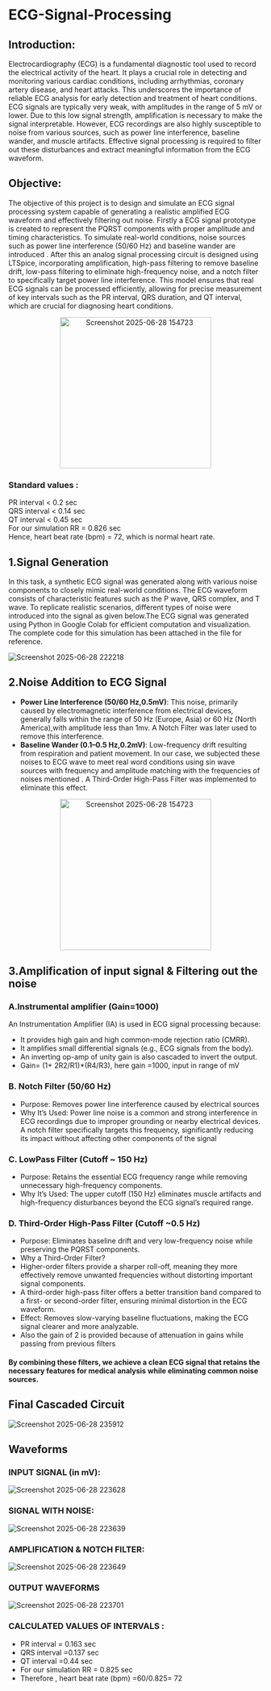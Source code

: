 # ECG-Signal-Processing
## Introduction:

Electrocardiography (ECG) is a fundamental diagnostic tool used to record the electrical activity of the heart. It plays a crucial role in detecting and monitoring various cardiac conditions, including arrhythmias, coronary artery disease, and heart attacks. This underscores the importance of reliable ECG analysis for early detection and treatment of heart conditions.
ECG signals are typically very weak, with amplitudes in the range of 5 mV or lower. Due to this low signal strength, amplification is necessary to make the signal interpretable. However, ECG recordings are also highly susceptible to noise from various sources, such as power line interference, baseline wander, and muscle artifacts. Effective signal processing is required to filter out these disturbances and extract meaningful information from the ECG waveform.

## Objective:
The objective of this project is to design and simulate an ECG signal processing system capable of generating a realistic amplified ECG waveform and effectively filtering out noise. Firstly a  ECG signal prototype is created to represent the PQRST components with proper amplitude and timing characteristics. To simulate real-world conditions, noise sources such as power line interference (50/60 Hz) and baseline wander are introduced . After this an analog signal processing circuit is designed using LTSpice, incorporating amplification, high-pass filtering to remove baseline drift, low-pass filtering to eliminate high-frequency noise, and a notch filter to specifically target power line interference. This model ensures that real ECG signals can be processed efficiently, allowing for precise measurement of key intervals such as the PR interval, QRS duration, and QT interval, which are crucial for diagnosing heart conditions.

<p align="center">
  <img src="https://github.com/user-attachments/assets/87b50219-4149-498c-a139-54f061fd0945" 
       alt="Screenshot 2025-06-28 154723" 
       width="300"/>  
  
### Standard values :  
PR interval < 0.2 sec  <br>
QRS interval < 0.14 sec  <br>
QT interval < 0.45 sec  <br>
For our simulation RR = 0.826 sec  <br>
Hence, heart beat rate (bpm) = 72, which is normal heart rate.

## 1.Signal Generation 
In this task, a synthetic ECG signal was generated along with various noise components to closely mimic real-world conditions. The ECG waveform consists of characteristic features such as the P wave, QRS complex, and T wave. To replicate realistic scenarios, different types of noise were introduced into the signal as given below.The ECG signal was generated using Python in Google Colab for efficient computation and visualization. The complete code for this simulation has been attached in the file for reference.

![Screenshot 2025-06-28 222218](https://github.com/user-attachments/assets/19bf6141-0097-4378-b211-baba03fdb960)

## 2.Noise Addition to ECG Signal 
* **Power Line Interference (50/60 Hz,0.5mV)**: This noise, primarily caused by electromagnetic interference from electrical devices, generally falls within the range of 50 Hz (Europe, Asia) or 60 Hz (North America),with amplitude less than 1mv. A Notch Filter was later used to remove this interference.
* **Baseline Wander (0.1–0.5 Hz,0.2mV)**: Low-frequency drift resulting from respiration and patient movement. In our case, we subjected these noises to ECG wave to meet real word conditions using sin wave sources with frequency and amplitude matching with the frequencies of noises mentioned . A Third-Order High-Pass Filter was implemented to eliminate this effect.
<p align="center">
  <img src="https://github.com/user-attachments/assets/8b9e381b-2820-4530-88f0-d7cbae6c4688" 
       alt="Screenshot 2025-06-28 154723" 
       width="300"/>  
  
 ## 3.Amplification of input signal & Filtering out the noise 
 ###   A.Instrumental amplifier (Gain=1000)
 An Instrumentation Amplifier (IA) is used in ECG signal processing because:
* It provides high gain and high common-mode rejection ratio (CMRR).
* It amplifies small differential signals (e.g., ECG signals from the body).
* An inverting op-amp of unity gain is also cascaded to invert the output.
* Gain= (1+ 2R2/R1)*(R4/R3), here gain =1000, input in range of mV

### B. Notch Filter (50/60 Hz)
* Purpose: Removes power line interference caused by electrical sources 
* Why It’s Used: Power line noise is a common and strong interference in ECG recordings due to improper grounding or nearby electrical devices. A notch filter specifically    targets this frequency, significantly reducing its impact without affecting other components of the signal

### C. LowPass Filter (Cutoff ~ 150 Hz)
* Purpose: Retains the essential ECG frequency range while removing unnecessary high-frequency components.
* Why It’s Used: The upper cutoff (150 Hz) eliminates muscle artifacts and high-frequency disturbances beyond the ECG signal’s required range.

### D. Third-Order High-Pass Filter (Cutoff ~0.5 Hz)
* Purpose: Eliminates baseline drift and very low-frequency noise while preserving the PQRST components.
* Why a Third-Order Filter?
* Higher-order filters provide a sharper roll-off, meaning they more effectively remove unwanted frequencies without distorting important signal components.
* A third-order high-pass filter offers a better transition band compared to a first- or second-order filter, ensuring minimal distortion in the ECG waveform.
* Effect: Removes slow-varying baseline fluctuations, making the ECG signal clearer and more analyzable.
* Also the gain of 2 is provided because of  attenuation in gains while passing from previous filters 

#### By combining these filters, we achieve a clean ECG signal that retains the necessary features for medical analysis while eliminating common noise sources.

## Final Cascaded Circuit 
![Screenshot 2025-06-28 235912](https://github.com/user-attachments/assets/360913be-d951-40d9-9fee-74581687f5a1)


## Waveforms
### INPUT SIGNAL (in mV):
![Screenshot 2025-06-28 223628](https://github.com/user-attachments/assets/22f32034-5d1a-487d-b5a3-0ca792af5487)

### SIGNAL WITH NOISE:
![Screenshot 2025-06-28 223639](https://github.com/user-attachments/assets/a935121e-bf6f-4357-8b1d-0c1f042c401a)

### AMPLIFICATION & NOTCH FILTER:
![Screenshot 2025-06-28 223649](https://github.com/user-attachments/assets/14db6b52-2ad6-4daf-a193-23c92342e9c2)


### OUTPUT WAVEFORMS
![Screenshot 2025-06-28 223701](https://github.com/user-attachments/assets/9531acd3-3499-435b-99b6-ba2fb7ed96d1)

### CALCULATED VALUES OF INTERVALS :
* PR interval = 0.163 sec
* QRS interval =0.137 sec
* QT interval =0.44 sec
* For our simulation RR = 0.825 sec
* Therefore , heart beat rate (bpm) =60/0.825= 72 



